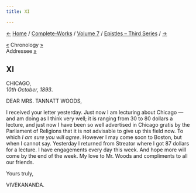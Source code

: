 ```yaml
---
title: XI

---
```

<div>

[←](10_adhyapakji.htm) [Home](../../../index.htm) /
[Complete-Works](../../complete_works.htm) / [Volume
7](../volume_7_contents.htm) / [Epistles – Third
Series](epistles_third_series_contents.htm) / [→](12_adhyapakji.htm)

  

[«](10_adhyapakji.htm) Chronology [»](12_adhyapakji.htm)  
Addressee [»](13_mrs_woods.htm)

## XI

CHICAGO,  
*10th October, 1893*.

DEAR MRS. TANNATT WOODS,

I received your letter yesterday. Just now I am lecturing about Chicago
— and am doing as I think very well; it is ranging from 30 to 80 dollars
a lecture, and just now I have been so well advertised in Chicago gratis
by the Parliament of Religions that it is not advisable to give up this
field now. To which *I am sure you will agree*. However I may come soon
to Boston, but when I cannot say. Yesterday I returned from Streator
where I got 87 dollars for a lecture. I have engagements every day this
week. And hope more will come by the end of the week. My love to Mr.
Woods and compliments to all our friends. 

Yours truly,

VIVEKANANDA.

</div>
